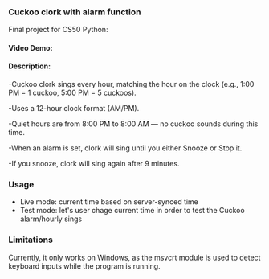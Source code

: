 ### **Cuckoo clork with alarm function**
Final project for CS50 Python:

#### Video Demo:  <URL HERE> 


#### Description:

-Cuckoo clork sings every hour, matching the hour on the clock (e.g., 1:00 PM = 1 cuckoo, 5:00 PM = 5 cuckoos).

-Uses a 12-hour clock format (AM/PM).

-Quiet hours are from 8:00 PM to 8:00 AM — no cuckoo sounds during this time.

-When an alarm is set, clork will sing until you either Snooze or Stop it.

-If you snooze, clork will sing again after 9 minutes.

### **Usage**
- Live mode: current time based on server-synced time
- Test mode: let's user chage current time in order to test the Cuckoo alarm/hourly sings

### Limitations
Currently, it only works on Windows, as the msvcrt module is used to detect keyboard inputs while the program is running.

